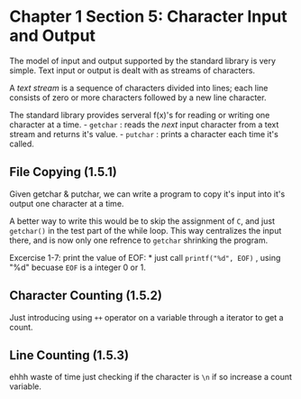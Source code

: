 Chapter 1 Section 5: Character Input and Output
===

The model of input and output supported by the standard library is very simple. Text input or output is dealt with as streams of characters.

A *text stream* is a sequence of characters divided into lines; each line consists of zero or more characters followed by a new line character.

The standard library provides serveral f(x)'s for reading or writing one character at a time.
    - `getchar` : reads the *next* input character from a text stream and returns it's value.
    - `putchar` : prints a character each time it's called.


File Copying (1.5.1)
---
Given getchar & putchar, we can write a program to copy it's input into it's output one character at a time.

A better way to write this would be to skip the assignment of `C`, and just `getchar()` in the test part of the
while loop. This way centralizes the input there, and is now only one refrence to `getchar` shrinking the program. 

Excercise 1-7: print the value of EOF:
    *  just call `printf("%d", EOF)` , using "%d" becuase `EOF` is a integer 0 or 1.


Character Counting (1.5.2)
---
Just introducing using `++` operator on a variable through a iterator to get a count.


Line Counting (1.5.3)
---
ehhh waste of time just checking if the character is `\n` if so increase a count variable.
